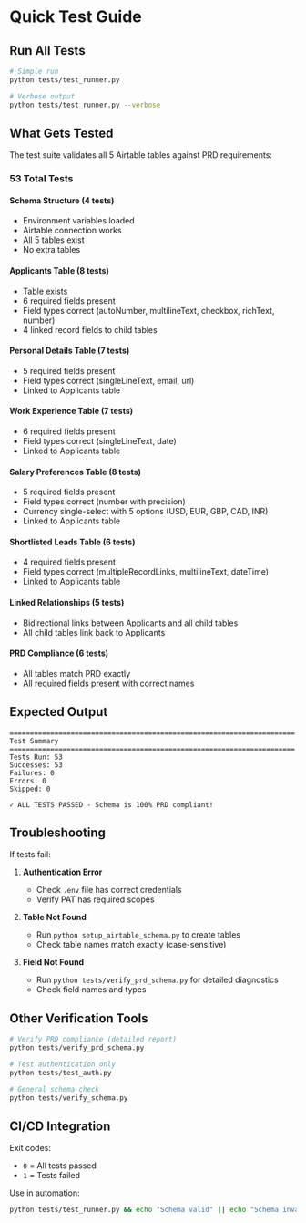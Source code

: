 # Quick Test Guide

## Run All Tests

```bash
# Simple run
python tests/test_runner.py

# Verbose output
python tests/test_runner.py --verbose
```

## What Gets Tested

The test suite validates all 5 Airtable tables against PRD requirements:

### 53 Total Tests

#### Schema Structure (4 tests)
- Environment variables loaded
- Airtable connection works
- All 5 tables exist
- No extra tables

#### Applicants Table (8 tests)
- Table exists
- 6 required fields present
- Field types correct (autoNumber, multilineText, checkbox, richText, number)
- 4 linked record fields to child tables

#### Personal Details Table (7 tests)
- 5 required fields present
- Field types correct (singleLineText, email, url)
- Linked to Applicants table

#### Work Experience Table (7 tests)
- 6 required fields present
- Field types correct (singleLineText, date)
- Linked to Applicants table

#### Salary Preferences Table (8 tests)
- 5 required fields present
- Field types correct (number with precision)
- Currency single-select with 5 options (USD, EUR, GBP, CAD, INR)
- Linked to Applicants table

#### Shortlisted Leads Table (6 tests)
- 4 required fields present
- Field types correct (multipleRecordLinks, multilineText, dateTime)
- Linked to Applicants table

#### Linked Relationships (5 tests)
- Bidirectional links between Applicants and all child tables
- All child tables link back to Applicants

#### PRD Compliance (6 tests)
- All tables match PRD exactly
- All required fields present with correct names

## Expected Output

```
======================================================================
Test Summary
======================================================================
Tests Run: 53
Successes: 53
Failures: 0
Errors: 0
Skipped: 0

✓ ALL TESTS PASSED - Schema is 100% PRD compliant!
```

## Troubleshooting

If tests fail:

1. **Authentication Error**
   - Check `.env` file has correct credentials
   - Verify PAT has required scopes

2. **Table Not Found**
   - Run `python setup_airtable_schema.py` to create tables
   - Check table names match exactly (case-sensitive)

3. **Field Not Found**
   - Run `python tests/verify_prd_schema.py` for detailed diagnostics
   - Check field names and types

## Other Verification Tools

```bash
# Verify PRD compliance (detailed report)
python tests/verify_prd_schema.py

# Test authentication only
python tests/test_auth.py

# General schema check
python tests/verify_schema.py
```

## CI/CD Integration

Exit codes:
- `0` = All tests passed
- `1` = Tests failed

Use in automation:
```bash
python tests/test_runner.py && echo "Schema valid" || echo "Schema invalid"
```
